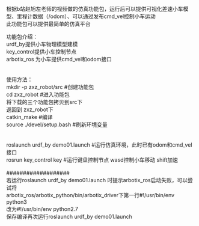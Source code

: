 根据b站赵旭左老师的视频做的仿真功能包，运行后可以提供可视化差速小车模型、里程计数据（/odom）、可以通过发布cmd_vel控制小车运动<br>
此功能包可以提供最简单的仿真平台<br>

功能包介绍：<br>
urdf_by提供小车物理模型建模<br>
key_control提供小车控制节点<br>
arbotix_ros 为小车提供cmd_vel和odom接口<br>
<br>
<br>
使用方法：<br>
mkdir -p zxz_robot/src 		#创建功能包<br>
cd zxz_robot				#进入功能包<br>
将下载的三个功能包拷贝到src下<br>
返回到 zxz_robot下<br>
catkin_make 				#编译<br>
source ./devel/setup.bash		#刷新环境变量<br>
<br>
<br>
roslaunch urdf_by demo01.launch 	#运行仿真环境，此时已有odom和cmd_vel接口<br>
rosrun key_control key 		#运行键盘控制节点 wasd控制小车移动 shift加速<br>
<br>
###################<br>
若运行roslaunch urdf_by demo01.launch 时提示arbotix_ros启动失败，可以尝试将<br>
arbotix_ros/arbotix_python/bin/arbotix_driver下第一行#!/usr/bin/env python3<br>
改为#!/usr/bin/env python2.7<br>
保存编译再次运行roslaunch urdf_by demo01.launch <br>
